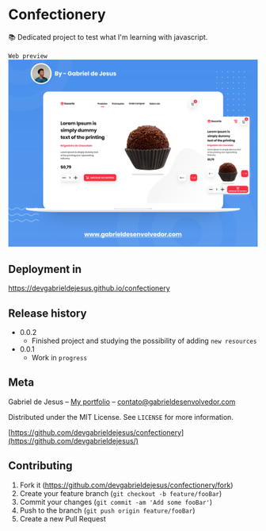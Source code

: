 # Confectionery

📚 Dedicated project to test what I'm learning with javascript.

`Web preview`
![](assets/web-preview.svg)

## Deployment in
https://devgabrieldejesus.github.io/confectionery

## Release history

* 0.0.2
    * Finished project and studying the possibility of adding `new resources`
* 0.0.1
    * Work in `progress`

## Meta

Gabriel de Jesus – [My portfolio](https://www.gabrieldesenvolvedor.com/) – contato@gabrieldesenvolvedor.com

Distributed under the MIT License. See `LICENSE` for more information.

[https://github.com/devgabrieldejesus/confectionery](https://github.com/devgabrieldejesus/)

## Contributing

1. Fork it (<https://github.com/devgabrieldejesus/confectionery/fork>)
2. Create your feature branch (`git checkout -b feature/fooBar`)
3. Commit your changes (`git commit -am 'Add some fooBar'`)
4. Push to the branch (`git push origin feature/fooBar`)
5. Create a new Pull Request
